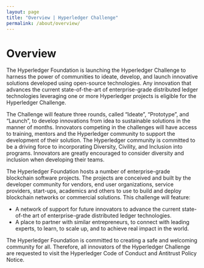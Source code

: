 ```yaml
---
layout: page
title: "Overview | Hyperledger Challenge"
permalink: /about/overview/
---
```


# Overview
The Hyperledger Foundation is launching the Hyperledger Challenge to harness the power of communities to ideate, develop, and launch innovative solutions developed using open-source technologies. Any innovation that advances the current state-of-the-art of enterprise-grade distributed ledger technologies leveraging one or more Hyperledger projects is eligible for the Hyperledger Challenge. 

The Challenge will feature three rounds, called “Ideate”, “Prototype”, and “Launch”, to develop innovations from idea to sustainable solutions in the manner of months. Innovators competing in the challenges will have access to training, mentors  and the Hyperledger community to support the development of their solution.  The Hyperledger community is committed to be a driving force to incorporating Diversity, Civility, and Inclusion into programs. Innovators are greatly encouraged to consider diversity and inclusion when developing their teams.

The Hyperledger Foundation hosts a number of enterprise-grade blockchain software projects. The projects are conceived and built by the developer community for vendors, end user organizations, service providers, start-ups, academics and others to use to build and deploy blockchain networks or commercial solutions. This challenge will feature:
*   A network of support for future innovators to advance the current state-of-the art of enterprise-grade distributed ledger technologies. 
*   A place to partner with similar entrepreneurs, to connect with leading experts, to learn, to scale up, and to achieve real impact in the world.

The Hyperledger Foundation is committed to creating a safe and welcoming community for all. Therefore, all innovators of the Hyperledger Challenge are requested to visit the Hyperledger Code of Conduct and Antitrust Policy Notice.
